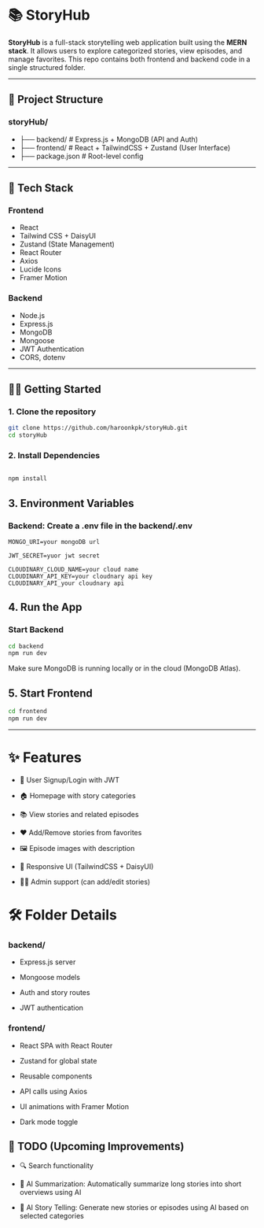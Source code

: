 # 📚 StoryHub

**StoryHub** is a full-stack storytelling web application built using the **MERN stack**. It allows users to explore categorized stories, view episodes, and manage favorites. This repo contains both frontend and backend code in a single structured folder.

---

## 📁 Project Structure
### storyHub/
- ├── backend/ # Express.js + MongoDB (API and Auth)
- ├── frontend/ # React + TailwindCSS + Zustand (User Interface)
- ├── package.json # Root-level config

---

## 🚀 Tech Stack

### Frontend
- React
- Tailwind CSS + DaisyUI
- Zustand (State Management)
- React Router
- Axios
- Lucide Icons
- Framer Motion

### Backend
- Node.js
- Express.js
- MongoDB
- Mongoose
- JWT Authentication
- CORS, dotenv

---

## 🧑‍💻 Getting Started

### 1. Clone the repository

```bash
git clone https://github.com/haroonkpk/storyHub.git
cd storyHub
```
### 2. Install Dependencies

```bash

npm install
```

## 3. Environment Variables

### Backend: Create a .env file in the backend/.env
```
MONGO_URI=your mongoDB url

JWT_SECRET=yuor jwt secret

CLOUDINARY_CLOUD_NAME=your cloud name
CLOUDINARY_API_KEY=your cloudnary api key
CLOUDINARY_API_your cloudnary api
```
## 4. Run the App
### Start Backend
```bash
cd backend
npm run dev
```
Make sure MongoDB is running locally or in the cloud (MongoDB Atlas).

## 5. Start Frontend
```bash
cd frontend
npm run dev
```
---
# ✨ Features
- 🔐 User Signup/Login with JWT

- 🏠 Homepage with story categories

- 📚 View stories and related episodes

- ❤️ Add/Remove stories from favorites

- 🖼️ Episode images with description

- 🎨 Responsive UI (TailwindCSS + DaisyUI)

- 🧑‍💻 Admin support (can add/edit stories)

# 🛠️ Folder Details
### backend/
- Express.js server

- Mongoose models

- Auth and story routes

- JWT authentication

### frontend/
- React SPA with React Router

- Zustand for global state

- Reusable components

- API calls using Axios

- UI animations with Framer Motion

-  Dark mode toggle

## 📌 TODO (Upcoming Improvements)

- 🔍 Search functionality

- 🧠 AI Summarization: Automatically summarize long stories into short overviews using AI

- 🤖 AI Story Telling: Generate new stories or episodes using AI based on selected categories



